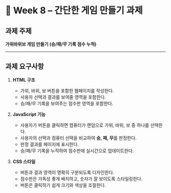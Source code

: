 # 📝 Week 8 – 간단한 게임 만들기 과제

## 과제 주제

**가위바위보 게임 만들기 (승/패/무 기록 점수 누적)**

---

## 과제 요구사항

1. **HTML 구조**

   * 가위, 바위, 보 버튼을 포함한 웹페이지를 작성한다.
   * 사용자 선택과 결과를 보여줄 영역을 포함한다.
   * 승/패/무 기록을 보여주는 점수판 영역을 포함한다.

2. **JavaScript 기능**

   * 사용자가 버튼을 클릭하면 컴퓨터가 랜덤으로 가위, 바위, 보 중 하나를 선택한다.
   * 사용자의 선택과 컴퓨터 선택을 비교하여 **승, 패, 무**를 판정한다.
   * 판정 결과를 페이지에 표시한다.
   * 승/패/무 기록을 누적하여 점수판에 실시간으로 업데이트한다.

3. **CSS 스타일**

   * 버튼과 결과 영역이 명확히 구분되도록 디자인한다.
   * 점수판은 가독성 좋게 배치하고, 숫자가 잘 보이도록 스타일링한다.
   * 버튼은 클릭하기 쉽게 크기와 색상을 조절한다.
